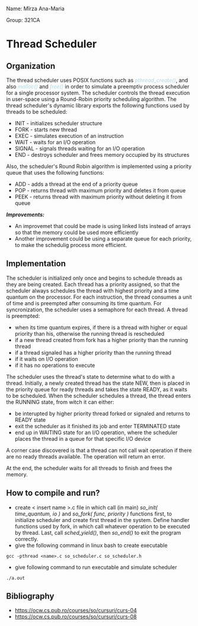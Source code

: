 Name: Mîrza Ana-Maria

Group: 321CA


# Thread Scheduler

Organization
-
The thread scheduler uses POSIX functions such as <span style="color:lightblue">*pthread_create()*</span>, and also <span style="color:lightblue">*malloc()*</span> and <span style="color:lightblue">*free()*</span> in order to simulate a preemptiv process scheduler for a single processor system. The scheduler controls the thread execution in user-space using a Round-Robin priority scheduling algorithm. The thread scheduler's dynamic library exports the following functions used by threads to be scheduled:

* INIT - initializes scheduler structure
* FORK - starts new thread
* EXEC - simulates execution of an instruction
* WAIT - waits for an I/O operation
* SIGNAL - signals threads waiting for an I/O operation
* END - destroys scheduler and frees memory occupied by its structures

Also, the scheduler's Round Robin algorithm is implemented using a priority queue that uses the following functions:

* ADD - adds a thread at the end of a priority queue
* POP - returns thread with maximum priority and deletes it from queue
* PEEK - returns thread with maximum priority without deleting it from queue

***Improvements:***
* An improvemet that could be made is using linked lists instead of arrays so that the memory could be used more efficiently
* Another improvement could be using a separate queue for each priority, to make the schedulig process more efficient.

Implementation
-
The scheduler is initialized only once and begins to schedule threads as they are being created. Each thread has a priority assigned, so that the scheduler always schedules the thread with highest priority and a time quantum on the processor. For each instruction, the thread consumes a unit of time and is preempted after consuming its time quantum. For syncronization, the scheduler uses a semaphore for each thread. A thread is preempted:

* when its time quantum expires, if there is a thread with higher or equal priority than his, otherwise the running thread is rescheduled
* if a new thread created from fork has a higher priority than the running thread
* if a thread signaled has a higher priority than the running thread
* if it waits on I/O operation
* if it has no operations to execute

The scheduler uses the thread's state to determine what to do with a thread. Initially, a newly created thread has the state NEW, then is placed in the priority queue for ready threads and takes the state READY, as it waits to be scheduled. When the scheduler schedules a thread, the thread enters the RUNNING state, from witch it can either:
* be interupted by higher priority thread forked or signaled and returns to READY state
* exit the scheduler as it finished its job and enter TERMINATED state
* end up in WAITING state for an I/O operation, where the scheduler places the thread in a queue for that specific I/O device

A corner case discovered is that a thread can not call wait operation if there are no ready threads available. The operation will return an error.


At the end, the scheduler waits for all threads to finish and frees the memory.

How to compile and run?
-
* create < insert name >.c file in which call (in main) *so_init( time_quantum, io )* and *so_fork( func, priority )* functions first, to initialize scheduler and create first thread in the system. Define handler functions used by fork, in which call whatever operation to be executed by thread. Last, call *sched_yield()*, then *so_end()* to exit the program correctly.
* give the following command in linux bash to create executable
```
gcc -pthread <name>.c so_scheduler.c so_scheduler.h
```
* give following command to run executable and simulate scheduler
```
./a.out
```

Bibliography
-
* https://ocw.cs.pub.ro/courses/so/cursuri/curs-04
* https://ocw.cs.pub.ro/courses/so/cursuri/curs-08